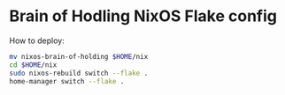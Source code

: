 # Brain of Hodling NixOS Flake config

How to deploy:
```sh
mv nixos-brain-of-holding $HOME/nix
cd $HOME/nix
sudo nixos-rebuild switch --flake .
home-manager switch --flake .
```
